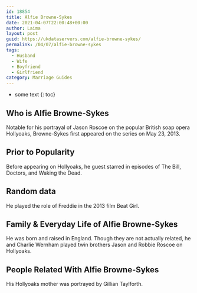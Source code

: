 ```yaml
---
id: 18854
title: Alfie Browne-Sykes
date: 2021-04-07T22:00:48+00:00
author: Laima
layout: post
guid: https://ukdataservers.com/alfie-browne-sykes/
permalink: /04/07/alfie-browne-sykes
tags:
  - Husband
  - Wife
  - Boyfriend
  - Girlfriend
category: Marriage Guides
---
```


* some text
{: toc}


## Who is Alfie Browne-Sykes
                  
                  
                  
Notable for his portrayal of Jason Roscoe on the popular British soap opera Hollyoaks, Browne-Sykes first appeared on the series on May 23, 2013. 
                  
              
            
              
            
                
                
                
## Prior to Popularity
                  
                  
                  
Before appearing on Hollyoaks, he guest starred in episodes of The Bill, Doctors, and Waking the Dead.
                  
              
            
              
            
                
                
                
## Random data
                  
                  
                  
He played the role of Freddie in the 2013 film Beat Girl.
                  
              
            
              
            
                
                
                
## Family & Everyday Life of Alfie Browne-Sykes
                  
                  
                  
He was born and raised in England. Though they are not actually related, he and Charlie Wernham played twin brothers Jason and Robbie Roscoe on Hollyoaks.
                  
              
            
              
            
                
                
                
## People Related With Alfie Browne-Sykes
                  
                  
                  
His Hollyoaks mother was portrayed by Gillian Taylforth.
                  
              
            
              
            
                
              
            
              
              
            
            
              
            
          
          
          